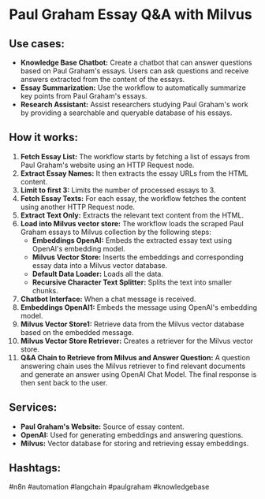 # Paul Graham Essay Q&A with Milvus

## Use cases:

- **Knowledge Base Chatbot:** Create a chatbot that can answer questions based on Paul Graham's essays. Users can ask questions and receive answers extracted from the content of the essays.
- **Essay Summarization:** Use the workflow to automatically summarize key points from Paul Graham's essays.
- **Research Assistant:** Assist researchers studying Paul Graham's work by providing a searchable and queryable database of his essays.

## How it works:

1.  **Fetch Essay List:** The workflow starts by fetching a list of essays from Paul Graham's website using an HTTP Request node.
2.  **Extract Essay Names:** It then extracts the essay URLs from the HTML content.
3.  **Limit to first 3:** Limits the number of processed essays to 3.
4.  **Fetch Essay Texts:** For each essay, the workflow fetches the content using another HTTP Request node.
5.  **Extract Text Only:** Extracts the relevant text content from the HTML.
6.  **Load into Milvus vector store:** The workflow loads the scraped Paul Graham essays to Milvus collection by the following steps:
    *   **Embeddings OpenAI:** Embeds the extracted essay text using OpenAI's embedding model.
    *   **Milvus Vector Store:** Inserts the embeddings and corresponding essay data into a Milvus vector database.
    *   **Default Data Loader:** Loads all the data.
    *   **Recursive Character Text Splitter:** Splits the text into smaller chunks.
7.  **Chatbot Interface:** When a chat message is received.
8.  **Embeddings OpenAI1:** Embeds the message using OpenAI's embedding model.
9.  **Milvus Vector Store1:** Retrieve data from the Milvus vector database based on the embedded message.
10. **Milvus Vector Store Retriever:** Creates a retriever for the Milvus vector store.
11. **Q&A Chain to Retrieve from Milvus and Answer Question:**  A question answering chain uses the Milvus retriever to find relevant documents and generate an answer using OpenAI Chat Model. The final response is then sent back to the user.

## Services:

-   **Paul Graham's Website:** Source of essay content.
-   **OpenAI:** Used for generating embeddings and answering questions.
-   **Milvus:** Vector database for storing and retrieving essay embeddings.

## Hashtags:

#n8n #automation #langchain #paulgraham #knowledgebase

